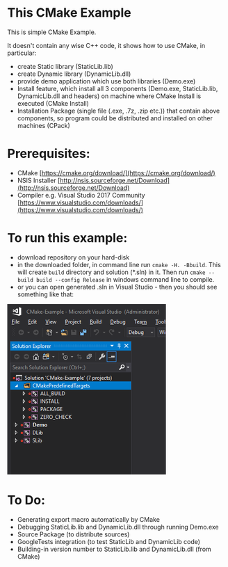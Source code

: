 # This CMake Example

This is simple CMake Example.

It doesn't contain any wise C++ code, it shows how to use CMake, in particular:
- create Static library (StaticLib.lib)
- create Dynamic library (DynamicLib.dll)
- provide demo application which use both libraries (Demo.exe)
- Install feature, which install all 3 components (Demo.exe, StaticLib.lib, DynamicLib.dll and headers) on machine where CMake Install is executed (CMake Install)
- Installation Package (single file (.exe, .7z, .zip etc.)) that contain above components, so program could be distributed and installed on other machines (CPack)

# Prerequisites:
- CMake [https://cmake.org/download/](https://cmake.org/download/)
- NSIS Installer [http://nsis.sourceforge.net/Download](http://nsis.sourceforge.net/Download)
- Compiler e.g. Visual Studio 2017 Community [https://www.visualstudio.com/downloads/](https://www.visualstudio.com/downloads/)

# To run this example:
- download repository on your hard-disk
- in the downloaded folder, in command line run `cmake -H. -Bbuild`.
This will create `build` directory and solution (*.sln) in it.
Then run `cmake --build build --config Release` in windows command line to compile.
- or you can open generated .sln in Visual Studio - then you should see something like that:

![VS view](doc/vs-view.png)

# To Do:
- Generating export macro automatically by CMake 
- Debugging StaticLib.lib and DynamicLib.dll through running Demo.exe
- Source Package (to distribute sources)
- GoogleTests integration (to test StaticLib and DynamicLib code)
- Building-in version number to StaticLib.lib and DynamicLib.dll (from CMake)
